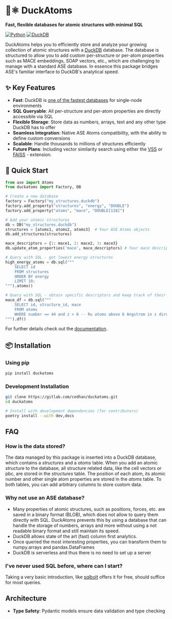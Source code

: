 # 🦆⚛️ DuckAtoms

**Fast, flexible databases for atomic structures with minimal SQL**

[![Python](https://img.shields.io/badge/python-3.11+-blue.svg)](https://python.org)
[![DuckDB](https://img.shields.io/badge/powered%20by-DuckDB-yellow.svg)](https://duckdb.org)

DuckAtoms helps you to efficiently store and analyze your growing collection of
atomic structures with a [DuckDB](https://duckdb.org) database. The database is
structured to allow you to add custom per-structure or per-atom properties such
as MACE embeddings, SOAP vectors, etc., which are challenging to manage with a
standard ASE database. In essence this package bridges ASE's familiar interface
to DuckDB's analytical speed.

## ✨ Key Features

- **Fast**: DuckDB is [one of the fastest
databases](https://github.com/duckdblabs/db-benchmark) for single-node
environments
- **SQL Queryable**: All per-structure and per-atom properties are directly
accessible via SQL
- **Flexible Storage**: Store data as numbers, arrays, text and any other type
DuckDB has to offer
- **Seamless Integration**: Native ASE Atoms compatibility, with the ability
to define custom conversions
- **Scalable**: Handle thousands to millions of structures efficiently
- **Future Plans**: Including vector similarity search
using either the [VSS](https://duckdb.org/docs/extensions/vss.html) or
[FAISS](https://duckdb.org/community_extensions/extensions/faiss.html) -
extension.

## 🚀 Quick Start

```python
from ase import Atoms
from duckatoms import Factory, DB

# Create a new database
factory = Factory("my_structures.duckdb")
factory.add_property("structures", "energy", "DOUBLE")
factory.add_property("atoms", "mace", "DOUBLE[128]")

# Add your atomic structures
db = DB("my_structures.duckdb")
structures = [atoms1, atoms2, atoms3]  # Your ASE Atoms objects
db.add_structures(structures)

mace_descriptors = {1: mace1, 2: mace2, 3: mace3}
db.update_atom_properties('mace', mace_descriptors) # Your mace descriptors

# Query with SQL - get lowest energy structures
high_energy_atoms = db.sql("""
    SELECT id
    FROM structures
    ORDER BY energy
    LIMIT 10;
""").atoms()

# Query with SQL - obtain specific descriptors and keep track of their indices
mace_df = db.sql("""
    SELECT id, structure_id, mace
    FROM atoms
    WHERE number == 44 and z > 6 -- Ru atoms above 6 Angstrom in z direction.
""").df()
```

For further details check out the
[documentation](https://duckatoms-718d8e.gitlab.io/).

## 📦 Installation

### Using pip
```bash
pip install duckatoms
```

### Development Installation
```bash
git clone https://gitlab.com/cedhan/duckatoms.git
cd duckatoms

# Install with development dependencies (for contributors)
poetry install --with dev,docs
```

## FAQ
### How is the data stored?
The data managed by this package is inserted into a DuckDB database, which
contains a *structures* and a *atoms* table. When you add an atomic structure
to the database, all structure related data, like the cell vectors or pbc, are
stored in the *structures* table. The position of each atom, its atomic number
and other single atom properties are stored in the *atoms* table. To both
tables, you can add arbitrary columns to store custom data.

### Why not use an ASE database?
* Many properties of atomic structures, such as positions, forces, etc. are
  saved in a binary format (BLOB), which does not allow to query them
  directly with SQL. DuckAtoms prevents this by using a database that can
  handle the storage of numbers, arrays and more without using a not readable
  binary format and still maintain its speed.
* DuckDB allows state of the art (fast) column first analytics.
* Once queried the most interesting properties, you can transform them to
  numpy.arrays and pandas.DataFrames
* DuckDB is serverless and thus there is no need to set up a server

### I've never used SQL before, where can I start?
Taking a very basic introduction, like [sqlbolt](https://sqlbolt.com/) offers
it for free, should suffice for most queries.

## Architecture
* **Type Safety**: Pydantic models ensure data validation and type checking
